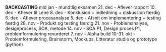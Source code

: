**BACKCASTING**
mid jan - mundtlig eksamen
21. dec - Aflever rapport
10. dec - Aflever til Lene
8.  dec - Konklusion + indledning + diskussion færdig
6.  dec - Aflever procesanalyse
5.  dec - Afsnit om implementering + testing færdig
28. nov - Produkt og testing færdig
21. nov - Problemanalyse, designprocess, SOA, metode
14. nov - SOA P1, Design proces P1, problemformulering revurderet
7.  nov - Alpha build
10-31. okt - Problemformulering, Brainstorm, Mockups, Litteratur studie og prototype (python)
